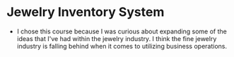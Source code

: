 # Jewelry Inventory System

* I chose this course because I was curious about expanding some of the ideas that I've had within the jewelry industry. I think the fine jewelry industry is falling behind when it comes to utilizing business operations.
